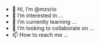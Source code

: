 - 👋 Hi, I’m @mzsrio
- 👀 I’m interested in ...
- 🌱 I’m currently learning ...
- 💞️ I’m looking to collaborate on ...
- 📫 How to reach me ...

<!---
mzsrio/mzsrio is a ✨ special ✨ repository because its `README.md` (this file) appears on your GitHub profile.
You can click the Preview link to take a look at your changes.
--->
